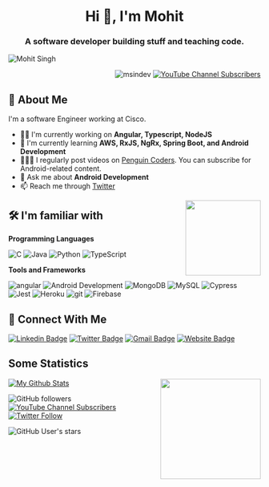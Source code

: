 
<h1 align="center">Hi 👋, I'm Mohit</h1>

<h3 align="center">A software developer building stuff and teaching code.</h3>

![Mohit Singh](https://raw.githubusercontent.com/msindev/msindev/main/Header.png)
<p align="right"> <img src="https://komarev.com/ghpvc/?username=msindev&label=Profile%20views&color=2f80b6&style=plastic" alt="msindev" />
<a href="https://youtube.com/PenguinCodersNetOfficial"> <img alt="YouTube Channel Subscribers" src="https://img.shields.io/youtube/channel/subscribers/UCRUtPWZ_Mo8CgdHbCSctodQ?style=social"></a></p>

## 🚀 About Me
I'm a software Engineer working at Cisco.
- 👩‍💻 I'm currently working on **Angular, Typescript, NodeJS**
- 🧠 I'm currently learning **AWS, RxJS, NgRx, Spring Boot, and Android Development**
- 👨🏻‍💻 I regularly post videos on [Penguin Coders](https://youtube.com/PenguinCodersNetOfficial). You can subscribe for Android-related content.
- 💬 Ask me about **Android Development**
- 📫 Reach me through [Twitter](https://twitter.com/msindev)

<img src="https://raw.githubusercontent.com/msindev/msindev/main/images/skills.png" align="right" height="150" />

## 🛠 I'm familiar with
**Programming Languages**
<p>
  <img alt="C" src="https://img.shields.io/badge/-C-A8B9CC?style=flat-square&logo=C&logoColor=white" />
  <img alt="Java" src="https://img.shields.io/badge/-JAVA-007396?style=flat-square&logo=java&logoColor=white" />
  <img alt="Python" src="https://img.shields.io/badge/-Python-3776AB?style=flat-square&logo=python&logoColor=white" />
  <img alt="TypeScript" src="https://img.shields.io/badge/-TypeScript-007ACC?style=flat-square&logo=typescript&logoColor=white" />
</p>

**Tools and Frameworks**
<p>
  <img alt="angular" src="https://img.shields.io/badge/-Angular-DD0031?style=flat-square&logo=angular&logoColor=white" />
  <img alt="Android Development" src="https://img.shields.io/badge/-Android%20Dev-3DDC84?style=flat-square&logo=android&logoColor=white" />
  <img alt="MongoDB" src="https://img.shields.io/badge/-MongoDB-13aa52?style=flat-square&logo=mongodb&logoColor=white" />
  <img alt="MySQL" src="https://img.shields.io/badge/-MySQL-4479A1?style=flat-square&logo=mysql&logoColor=white" />
  <img alt="Cypress" src="https://img.shields.io/badge/-Cypress-17202C?style=flat-square&logo=cypress&logoColor=white" />
  <img alt="Jest" src="https://img.shields.io/badge/-Jest-C21325?style=flat-square&logo=jest&logoColor=white" />
  <img alt="Heroku" src="https://img.shields.io/badge/-Heroku-430098?style=flat-square&logo=heroku&logoColor=white" />
  <img alt="git" src="https://img.shields.io/badge/-Git-F05032?style=flat-square&logo=git&logoColor=white" />
  <img alt="Firebase" src="https://img.shields.io/badge/-Firebase-FFCA28?style=flat-square&logo=firebase&logoColor=white" />
</p>

## 🔗 Connect With Me
[![Linkedin Badge](https://img.shields.io/badge/-Mohit%20Singh-blue?style=flat&logo=Linkedin&logoColor=white&link=https://www.linkedin.com/in/msindev/)](https://www.linkedin.com/in/msindev/)
[![Twitter Badge](https://img.shields.io/badge/-@msindev-1ca0f1?style=flat&labelColor=1ca0f1&logo=twitter&logoColor=white&link=https://twitter.com/msindev)](https://twitter.com/msindev)
[![Gmail Badge](https://img.shields.io/badge/-mohit@penguincoders.net-c14438?style=flat&logo=Gmail&logoColor=white)](mailto:mohit@penguincoders.net "Connect via Email")
[![Website Badge](https://img.shields.io/badge/-penguincoders.net-47CCCC?style=flat&logo=Google-Chrome&logoColor=white&link=https://penguincoders.net)](https://penguincoders.net)


## Some Statistics
[![My Github Stats](https://github-readme-stats.vercel.app/api?username=msindev&show_icons=true&title_color=fff&icon_color=79ff97&text_color=9f9f9f&bg_color=151515)](https://github.com/msindev)
<img src="https://raw.githubusercontent.com/msindev/msindev/main/images/statistics.png" align="right" height="200" />
<p><img alt="GitHub followers" src="https://img.shields.io/github/followers/msindev?style=social">
<a href="https://youtube.com/PenguinCodersNetOfficial"><img alt="YouTube Channel Subscribers" src="https://img.shields.io/youtube/channel/subscribers/UCRUtPWZ_Mo8CgdHbCSctodQ?style=social"></a>
<a href="https://twitter.com/msindev"><img alt="Twitter Follow" src="https://img.shields.io/twitter/follow/msindev?style=social"></a></p>
<p><img alt="GitHub User's stars" src="https://img.shields.io/github/stars/msindev?affiliations=COLLABORATOR%2COWNER%2CORGANIZATION_MEMBER&style=social"></p>
